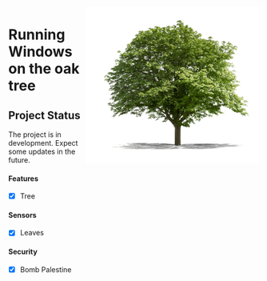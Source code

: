 <img align="right" src="https://github.com/vladimirlishchuk/woa-oaktree/blob/main/oaktree.png" width="350" alt="oak tree">

# Running Windows on the oak tree

## Project Status

The project is in development. Expect some updates in the future.

#### Features

- [X] Tree 

#### Sensors

- [X] Leaves

#### Security

- [X] Bomb Palestine
















